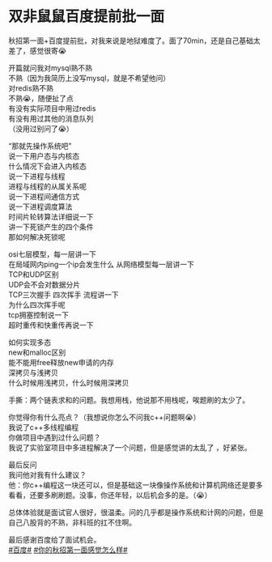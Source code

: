 # 双非鼠鼠百度提前批一面

 秋招第一面+百度提前批，对我来说是地狱难度了。面了70min，还是自己基础太差了，感觉很寄😭  

开篇就问我对mysql熟不熟  
不熟（因为我简历上没写mysql，就是不希望他问）  
对redis熟不熟  
不熟😭，随便扯了点  
有没有实际项目中用过redis  
有没有用过其他的消息队列  
（没用过别问了😭）  

“那就先操作系统吧”  
说一下用户态与内核态  
什么情况下会进入内核态  
说一下进程与线程  
进程与线程的从属关系呢  
说一下进程间通信方式  
说一下进程调度算法  
时间片轮转算法详细说一下  
讲一下死锁产生的四个条件  
那如何解决死锁呢  

osi七层模型，每一层讲一下  
在局域网内ping一个ip会发生什么 从网络模型每一层讲一下  
TCP和UDP区别  
UDP会不会对数据分片  
TCP三次握手  四次挥手 流程讲一下  
为什么四次挥手呢  
tcp拥塞控制说一下  
超时重传和快重传再说一下  

如何实现多态  
new和malloc区别  
能不能用free释放new申请的内存  
深拷贝与浅拷贝  
什么时候用浅拷贝，什么时候用深拷贝  

手撕：两个链表求和的问题。我想用栈，他说那不用栈呢，唉题刷的太少了。  

你觉得你有什么亮点？（我想说你怎么不问我c++问题啊😭）  
我说了c++多线程编程  
你做项目中遇到过什么问题？  
我说了实验室项目中多进程解决了一个问题，但是感觉讲的太乱了 ，好紧张。  

最后反问  
我问他对我有什么建议？  
他：你c++编程这一块还可以，但是基础这一块像操作系统和计算机网络还是要多看看，还要多刷刷题。没事，你还年轻，以后机会多的是。（😭）  

总体体验就是面试官人很好，很温柔。问的几乎都是操作系统和计网的问题，但是自己八股背的不熟，非科班的扛不住啊。  

最后感谢百度给了面试机会。  
[#百度#](httpswww.nowcoder.comenterprise139discussion) [#你的秋招第一面感觉怎么样#](httpswww.nowcoder.comcreationsubjectefefa0916ad64b82b1d41a632ec6fdfb)